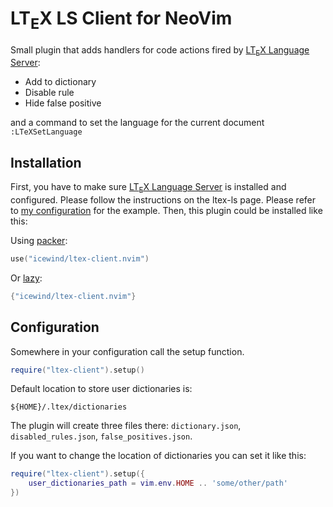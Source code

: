 # LT<sub>E</sub>X LS Client for NeoVim

Small plugin that adds handlers for code actions fired by [LT<sub>E</sub>X Language Server](https://github.com/valentjn/ltex-ls):

-   Add to dictionary
-   Disable rule
-   Hide false positive

and a command to set the language for the current document `:LTeXSetLanguage`

## Installation

First, you have to make sure [LT<sub>E</sub>X Language Server](https://github.com/valentjn/ltex-ls) is installed and configured. Please follow the instructions on the ltex-ls page. Please refer to [my configuration](https://github.com/icewind/nvim) for the example. Then, this plugin could be installed like this:

Using [packer](https://github.com/wbthomason/packer.nvim):

```lua
use("icewind/ltex-client.nvim")
```

Or [lazy](https://github.com/folke/lazy.nvim):

```lua
{"icewind/ltex-client.nvim"}
```

## Configuration

Somewhere in your configuration call the setup function.

```lua
require("ltex-client").setup()
```

Default location to store user dictionaries is:

```
${HOME}/.ltex/dictionaries
```

The plugin will create three files there: `dictionary.json`, `disabled_rules.json`, `false_positives.json`.

If you want to change the location of dictionaries you can set it like this:

```lua
require("ltex-client").setup({
    user_dictionaries_path = vim.env.HOME .. 'some/other/path'
})
```
